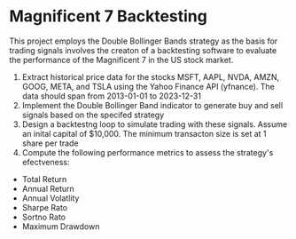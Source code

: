 # Magnificent 7 Backtesting

This project employs the Double Bollinger Bands strategy as the basis for trading signals involves the creaton of a backtesting software to evaluate the performance of the Magnificent 7 in the US stock market.

1. Extract historical price data for the stocks MSFT, AAPL, NVDA, AMZN, GOOG, META, and TSLA
using the Yahoo Finance API (yfnance). The data should span from 2013-01-01 to 2023-12-31
2. Implement the Double Bollinger Band indicator to generate buy and sell signals based on the
specifed strategy
3. Design a backtestng loop to simulate trading with these signals. Assume an inital capital of
$10,000. The minimum transacton size is set at 1 share per trade
4. Compute the following performance metrics to assess the strategy's efectveness:
 - Total Return
 - Annual Return
 - Annual Volatlity
 - Sharpe Rato
 - Sortno Rato
 - Maximum Drawdown
